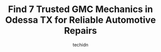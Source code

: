 ---
layout: ampstory
image: https://images.unsplash.com/photo-1639927664632-c080477d9fe5?ixlib=rb-4.0.3&ixid=MnwxMjA3fDB8MHxwaG90by1wYWdlfHx8fGVufDB8fHx8&auto=format&fit=crop&w=640&h=853&q=80
author: techidn
featured: false
description: Entrust your vehicle to the 7 best GMC Mechanic in Odessa TX, USA and experience the difference they can make. With their extensive knowledge, state-of-the-art facilities, and commitment to 
title: Find 7 Trusted GMC Mechanics in Odessa TX for Reliable Automotive Repairs
cover:
   title: Find 7 Trusted GMC Mechanics in Odessa TX for Reliable Automotive Repairs
   subtitle: Rickpate
   background: https://images.unsplash.com/photo-1639927664632-c080477d9fe5?ixlib=rb-4.0.3&ixid=MnwxMjA3fDB8MHxwaG90by1wYWdlfHx8fGVufDB8fHx8&auto=format&fit=crop&w=640&h=853&q=80

pages: 
 - layout: thirds
   top: <h1>#1 DE Medlock Auto & Cycle LLC</h1>
   bottom: "<p>My thermostat was not working properly on my challenger so I called around to get prices. Many people said close to $400-$500 and would take a week to complete.. I took i</p>"
   background: https://www.knot35.com/toplist/wp-content/uploads/2023/06/best-gmc-mechanic-1-in-odessa-tx-1685831011.jpeg
   backgroundblur: true
 - layout: thirds
   top: <h1>#2 Premier Car Care Center</h1>
   bottom: "<p>3900 E 42nd St A, Odessa, TX 79762, United States</p>"
   background: https://www.knot35.com/toplist/wp-content/uploads/2023/06/best-gmc-mechanic-2-in-odessa-tx-1685831011.jpeg
   cta:
      link: https://www.knot35.com/toplist/find-7-trusted-gmc-mechanics-in-odessa-tx-for-reliable-automotive-repairs/
      text: Find 7 Trusted GMC Mechanics in Odessa TX for Reliable Automotive Repairs
 - layout: thirds
   top: <h1>#3 Premium Auto Care - Engine, Transmission, Electrical and Brake Shop Odessa</h1>
   bottom: "<p>1906 W 2nd St, Odessa, TX 79763, United States</p>"
   background: https://www.knot35.com/toplist/wp-content/uploads/2023/06/best-gmc-mechanic-3-in-odessa-tx-1685831012.jpeg
   cta:
      link: https://www.knot35.com/toplist/find-7-trusted-gmc-mechanics-in-odessa-tx-for-reliable-automotive-repairs/
      text: Find 7 Trusted GMC Mechanics in Odessa TX for Reliable Automotive Repairs
 - layout: thirds
   top: <h1>#4 Premier Car Care Center</h1>
   bottom: "<p>1600 E 2nd St, Odessa, TX 79761, United States</p>"
   background: https://images.unsplash.com/photo-1527066579998-dbbae57f45ce?ixlib=rb-4.0.3&ixid=MnwxMjA3fDB8MHxwaG90by1wYWdlfHx8fGVufDB8fHx8&auto=format&fit=crop&w=640&h=853&q=80
   cta:
      link: https://www.knot35.com/toplist/find-7-trusted-gmc-mechanics-in-odessa-tx-for-reliable-automotive-repairs/
      text: Find 7 Trusted GMC Mechanics in Odessa TX for Reliable Automotive Repairs
 - layout: thirds
   top: <h1>#5 Quality Body Works & Alignment</h1>
   bottom: "<p>1705 E 8th St, Odessa, TX 79761, United States</p>"
   background: https://images.unsplash.com/photo-1509114397022-ed747cca3f65?ixlib=rb-4.0.3&ixid=MnwxMjA3fDB8MHxwaG90by1wYWdlfHx8fGVufDB8fHx8&auto=format&fit=crop&w=640&h=853&q=80
   cta:
      link: https://www.knot35.com/toplist/find-7-trusted-gmc-mechanics-in-odessa-tx-for-reliable-automotive-repairs/
      text: Find 7 Trusted GMC Mechanics in Odessa TX for Reliable Automotive Repairs
 - layout: thirds
   top: <h1>#6 K & N Automotive Inc</h1>
   bottom: "<p>1602 E 7th St, Odessa, TX 79761, United States</p>"
   background: https://images.unsplash.com/photo-1609083590460-7b8cc0ca65f8?ixlib=rb-4.0.3&ixid=MnwxMjA3fDB8MHxwaG90by1wYWdlfHx8fGVufDB8fHx8&auto=format&fit=crop&w=640&h=853&q=80
   cta:
      link: https://www.knot35.com/toplist/find-7-trusted-gmc-mechanics-in-odessa-tx-for-reliable-automotive-repairs/
      text: Find 7 Trusted GMC Mechanics in Odessa TX for Reliable Automotive Repairs
 - layout: thirds
   top: <h1>#7 Automotive Machine & Supply</h1>
   bottom: "<p>901 Adams Ave, Odessa, TX 79761, United States</p>"
   background: https://images.unsplash.com/photo-1604871000636-074fa5117945?ixlib=rb-4.0.3&ixid=MnwxMjA3fDB8MHxwaG90by1wYWdlfHx8fGVufDB8fHx8&auto=format&fit=crop&w=640&h=853&q=80
   cta:
      link: https://www.knot35.com/toplist/find-7-trusted-gmc-mechanics-in-odessa-tx-for-reliable-automotive-repairs/
      text: Find 7 Trusted GMC Mechanics in Odessa TX for Reliable Automotive Repairs
 - layout: thirds
   middle: Continue reading...
   background: https://images.unsplash.com/photo-1488554378835-f7acf46e6c98?ixlib=rb-4.0.3&ixid=MnwxMjA3fDB8MHxwaG90by1wYWdlfHx8fGVufDB8fHx8&auto=format&fit=crop&w=640&h=853&q=80
   cta:
      link: https://www.knot35.com/toplist/find-7-trusted-gmc-mechanics-in-odessa-tx-for-reliable-automotive-repairs/
      text: Find 7 Trusted GMC Mechanics in Odessa TX for Reliable Automotive Repairs
      
---